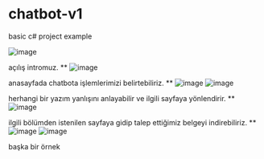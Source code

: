 # chatbot-v1
basic c# project example

![image](https://github.com/user-attachments/assets/fc04e6dd-c41d-4951-8beb-54602df7556d)

açılış intromuz.
**
![image](https://github.com/user-attachments/assets/fa80e70f-87cf-426d-898a-ab7a434c0c3f)

anasayfada chatbota işlemlerimizi belirtebiliriz.
**
![image](https://github.com/user-attachments/assets/dacfec69-e49a-4761-b0ad-913b77b170f7) ![image](https://github.com/user-attachments/assets/86fe7934-d303-40a6-b309-6aa1f2f55f05)

herhangi bir yazım yanlışını anlayabilir ve ilgili sayfaya yönlendirir.
**
![image](https://github.com/user-attachments/assets/bfaaebd6-1ed4-4217-b32c-8e39da2097c6)

ilgili bölümden istenilen sayfaya gidip talep ettiğimiz belgeyi indirebiliriz.
**
![image](https://github.com/user-attachments/assets/1a4d4f5a-eeb5-4612-864c-51ecf4a545b5) ![image](https://github.com/user-attachments/assets/5135037c-32ff-4b66-a4f5-a07d74931a80)

başka bir örnek







